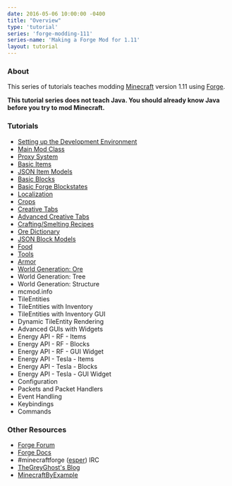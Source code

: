 ```yaml
---
date: 2016-05-06 10:00:00 -0400
title: "Overview"
type: 'tutorial'
series: 'forge-modding-111'
series-name: 'Making a Forge Mod for 1.11'
layout: tutorial
---
```


### About
This series of tutorials teaches modding [Minecraft](https://minecraft.net) version 1.11 using [Forge](http://minecraftforge.net).

**This tutorial series does not teach Java. You should already know Java before you try to mod Minecraft.**

### Tutorials
- [Setting up the Development Environment](/tutorials/forge-modding-111/workspace-setup/)
- [Main Mod Class](/tutorials/forge-modding-111/main-mod-class/)
- [Proxy System](/tutorials/forge-modding-111/proxy-system/)
- [Basic Items](/tutorials/forge-modding-111/basic-items/)
- [JSON Item Models](/tutorials/forge-modding-111/json-item-models/)
- [Basic Blocks](/tutorials/forge-modding-111/basic-blocks/)
- [Basic Forge Blockstates](/tutorials/forge-modding-111/basic-forge-blockstates/)
- [Localization](/tutorials/forge-modding-111/localization/)
- [Crops](/tutorials/forge-modding-111/crops/)
- [Creative Tabs](/tutorials/forge-modding-111/creative-tabs/)
- [Advanced Creative Tabs](/tutorials/forge-modding-111/advanced-creative-tabs/)
- [Crafting/Smelting Recipes](/tutorials/forge-modding-111/crafting-smelting-recipes/)
- [Ore Dictionary](/tutorials/forge-modding-111/ore-dictionary/)
- [JSON Block Models](/tutorials/forge-modding-111/json-block-models/)
- [Food](/tutorials/forge-modding-111/food/)
- [Tools](/tutorials/forge-modding-111/tools/)
- [Armor](/tutorials/forge-modding-111/armor/)
- [World Generation: Ore](/tutorials/forge-modding-111/world-generation-ore/)
- World Generation: Tree
- World Generation: Structure
- mcmod.info
- TileEntities
- TileEntities with Inventory
- TileEntities with Inventory GUI
- Dynamic TileEntity Rendering
- Advanced GUIs with Widgets
- Energy API - RF - Items
- Energy API - RF - Blocks
- Energy API - RF - GUI Widget
- Energy API - Tesla - Items
- Energy API - Tesla - Blocks
- Energy API - Tesla - GUI Widget
- Configuration
- Packets and Packet Handlers
- Event Handling
- Keybindings
- Commands

### Other Resources
- [Forge Forum](http://minecraftforge.net/)
- [Forge Docs](https://mcforge.readthedocs.io/en/latest/)
- #minecraftforge ([esper](https://esper.net)) IRC
- [TheGreyGhost's Blog](http://greyminecraftcoder.blogspot.com.au/p/list-of-topics.html)
- [MinecraftByExample](https://github.com/TheGreyGhost/MinecraftByExample)
